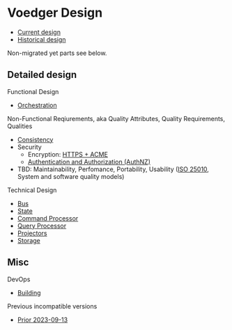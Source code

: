 # Voedger Design

- [Current design](https://internals.voedger.io/)
- [Historical design](https://github.com/voedger/voedger/blob/2b8829e4b053d77daa0106556b444f97a0e41406/design/README.md)

Non-migrated yet parts see below.

## Detailed design

Functional Design

- [Orchestration](orchestration/README.md)

Non-Functional Reqiurements, aka Quality Attributes, Quality Requirements, Qualities

- [Consistency](consistency)
- Security
  - Encryption: [HTTPS + ACME](https-acme)
  - [Authentication and Authorization (AuthNZ)](authnz)
- TBD: Maintainability, Perfomance, Portability, Usability ([ISO 25010](https://iso25000.com/index.php/en/iso-25000-standards/iso-25010), System and software quality models)

Technical Design

- [Bus](https://github.com/heeus/core/tree/main/ibus)
- [State](state/README.md)
- [Command Processor](commandprocessor/README.md)
- [Query Processor](queryprocessor/README.md)
- [Projectors](projectors/README.md)
- [Storage](storage/README.md)

## Misc

DevOps

- [Building](building)

Previous incompatible versions

- [Prior 2023-09-13](https://github.com/voedger/voedger/blob/7f9ff095d66e390028abe9037806dcd28bde5d9e/design/README.md)
